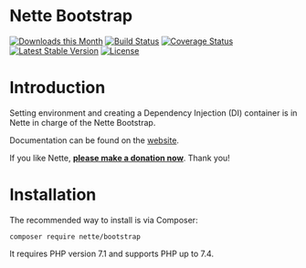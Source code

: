 Nette Bootstrap
===============

[![Downloads this Month](https://img.shields.io/packagist/dm/nette/bootstrap.svg)](https://packagist.org/packages/nette/bootstrap)
[![Build Status](https://travis-ci.org/nette/bootstrap.svg?branch=master)](https://travis-ci.org/nette/bootstrap)
[![Coverage Status](https://coveralls.io/repos/github/nette/bootstrap/badge.svg?branch=master)](https://coveralls.io/github/nette/bootstrap?branch=master)
[![Latest Stable Version](https://poser.pugx.org/nette/bootstrap/v/stable)](https://github.com/nette/bootstrap/releases)
[![License](https://img.shields.io/badge/license-New%20BSD-blue.svg)](https://github.com/nette/bootstrap/blob/master/license.md)


Introduction
============

Setting environment and creating a Dependency Injection (DI) container is in Nette in charge of the Nette Bootstrap.

Documentation can be found on the [website](https://doc.nette.org/bootstrap).

If you like Nette, **[please make a donation now](https://nette.org/donate)**. Thank you!


Installation
============

The recommended way to install is via Composer:

```
composer require nette/bootstrap
```

It requires PHP version 7.1 and supports PHP up to 7.4.

